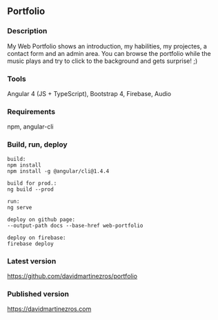 ## Portfolio

### Description
My Web Portfolio shows an introduction, my habilities, my projectes, a contact form and an admin area. You can browse the portfolio while the music plays and try to click to the background and gets surprise! ;)

### Tools
Angular 4 (JS + TypeScript), Bootstrap 4, Firebase, Audio

### Requirements
npm, angular-cli

### Build, run, deploy
```
build:
npm install
npm install -g @angular/cli@1.4.4

build for prod.:
ng build --prod

run:
ng serve

deploy on github page: 
--output-path docs --base-href web-portfolio

deploy on firebase: 
firebase deploy
```

### Latest version
https://github.com/davidmartinezros/portfolio

### Published version
https://davidmartinezros.com
